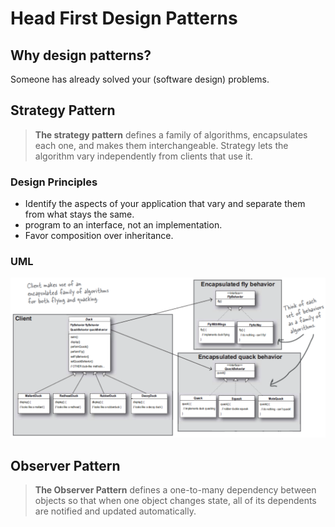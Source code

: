 # Head First Design Patterns

## Why design patterns?

Someone has already solved your (software design) problems.

## Strategy Pattern

> **The strategy pattern** defines a family of algorithms, encapsulates each one, and makes them interchangeable. Strategy lets the algorithm vary independently from clients that use it.

### Design Principles

- Identify the aspects of your application that vary and separate them from what stays the same.
- program to an interface, not an implementation.
- Favor composition over inheritance.

### UML

![strategy pattern](strategy-pattern.png)

## Observer Pattern

> **The Observer Pattern** defines a one-to-many dependency between objects so that when one object changes state, all of its dependents are notified and updated automatically.

